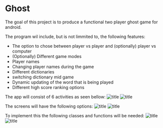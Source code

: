 Ghost
======


The goal of this project is to produce a functional two player ghost game for android.

The program wil include, but is not limmited to, the following features:
*    The option to chose between player vs player and (optionally) player vs computer
*    (Optionally) Different game modes
*    Player names
*    Changing player names during the game
*    Different dictionaries
*    switching dictionary mid game
*    Dynamic updating of the word that is being played
*    Different high score ranking options


The app will consist of 6 activities as seen bellow:
![title](/app/readme/images/screens_front.jpg)
![title](/app/readme/images/screens_back.jpg)

The screens will have the following options:
![title](/app/readme/images/code_front.jpg)
![title](/app/readme/images/code_back.jpg)

To implement this the following classes and functions will be needed:
![title](/app/readme/images/classes.jpg)
![title](/app/readme/images/functions.jpg)

